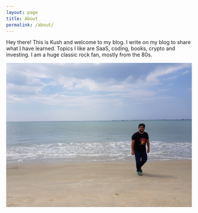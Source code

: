 ```yaml
---
layout: page
title: About
permalink: /about/
---
```


Hey there! This is Kush and welcome to my blog. I write on my blog to share what I have learned.
Topics I like are SaaS, coding, books, crypto and investing. I am a huge classic rock fan, mostly from the 80s.

![kush](/images/about-cover.jpg "Kush Goyal")

